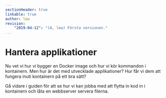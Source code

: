 ```yaml
---
sectionHeader: true
linkable: true
author: lew
revision:
    "2019-04-12": "(A, lew) Första versionen."
...
```

Hantera applikationer
=======================

Nu vet vi hur vi bygger en Docker image och hur vi kör kommandon i kontainern. Men hur är det med utvecklade applikationer? Hur får vi dem att fungera inuti kontainern på ett bra sätt?

Gå vidare i guiden för att se hur vi kan jobba med att flytta in kod in i kontainern och låta en webbserver servera filerna.
